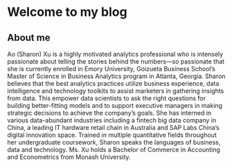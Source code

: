 # Welcome to my blog
## About me
Ao (Sharon) Xu is a highly motivated analytics professional who is intensely passionate about telling the stories behind the numbers—so passionate that she is currently enrolled in Emory University, Goizueta Business School’s Master of Science in Business Analytics program in Atlanta, Georgia. Sharon believes that the best analytics practices utilize business experience, data intelligence and technology toolkits to assist marketers in gathering insights from data. This empower data scientists to ask the right questions for building better-fitting models and to support executive managers in making strategic decisions to achieve the company’s goals. She has interned in various data-abundant industries including a fintech big data company in China, a leading IT hardware retail chain in Australia and SAP Labs China’s digital innovation space. Trained in multiple quantitative fields throughout her undergraduate coursework, Sharon speaks the languages of business, data and technology. Ms. Xu holds a Bachelor of Commerce in Accounting and Econometrics from Monash University.

